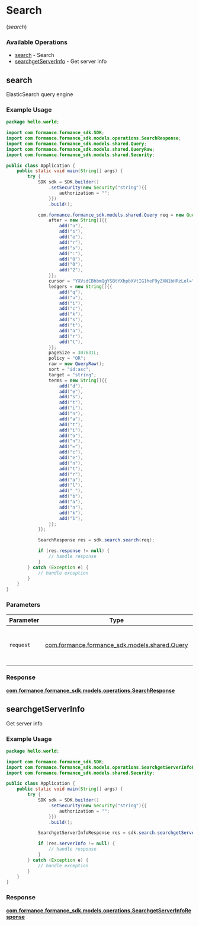 # Search
(*search*)

### Available Operations

* [search](#search) - Search
* [searchgetServerInfo](#searchgetserverinfo) - Get server info

## search

ElasticSearch query engine

### Example Usage

```java
package hello.world;

import com.formance.formance_sdk.SDK;
import com.formance.formance_sdk.models.operations.SearchResponse;
import com.formance.formance_sdk.models.shared.Query;
import com.formance.formance_sdk.models.shared.QueryRaw;
import com.formance.formance_sdk.models.shared.Security;

public class Application {
    public static void main(String[] args) {
        try {
            SDK sdk = SDK.builder()
                .setSecurity(new Security("string"){{
                    authorization = "";
                }})
                .build();

            com.formance.formance_sdk.models.shared.Query req = new Query(){{
                after = new String[]{{
                    add("u"),
                    add("s"),
                    add("e"),
                    add("r"),
                    add("s"),
                    add(":"),
                    add("0"),
                    add("0"),
                    add("2"),
                }};
                cursor = "YXVsdCBhbmQgYSBtYXhpbXVtIG1heF9yZXN1bHRzLol=";
                ledgers = new String[]{{
                    add("q"),
                    add("u"),
                    add("i"),
                    add("c"),
                    add("k"),
                    add("s"),
                    add("t"),
                    add("a"),
                    add("r"),
                    add("t"),
                }};
                pageSize = 307631L;
                policy = "OR";
                raw = new QueryRaw();
                sort = "id:asc";
                target = "string";
                terms = new String[]{{
                    add("d"),
                    add("e"),
                    add("s"),
                    add("t"),
                    add("i"),
                    add("n"),
                    add("a"),
                    add("t"),
                    add("i"),
                    add("o"),
                    add("n"),
                    add("="),
                    add("c"),
                    add("e"),
                    add("n"),
                    add("t"),
                    add("r"),
                    add("a"),
                    add("l"),
                    add("_"),
                    add("b"),
                    add("a"),
                    add("n"),
                    add("k"),
                    add("1"),
                }};
            }};            

            SearchResponse res = sdk.search.search(req);

            if (res.response != null) {
                // handle response
            }
        } catch (Exception e) {
            // handle exception
        }
    }
}
```

### Parameters

| Parameter                                                                     | Type                                                                          | Required                                                                      | Description                                                                   |
| ----------------------------------------------------------------------------- | ----------------------------------------------------------------------------- | ----------------------------------------------------------------------------- | ----------------------------------------------------------------------------- |
| `request`                                                                     | [com.formance.formance_sdk.models.shared.Query](../../models/shared/Query.md) | :heavy_check_mark:                                                            | The request object to use for the request.                                    |


### Response

**[com.formance.formance_sdk.models.operations.SearchResponse](../../models/operations/SearchResponse.md)**


## searchgetServerInfo

Get server info

### Example Usage

```java
package hello.world;

import com.formance.formance_sdk.SDK;
import com.formance.formance_sdk.models.operations.SearchgetServerInfoResponse;
import com.formance.formance_sdk.models.shared.Security;

public class Application {
    public static void main(String[] args) {
        try {
            SDK sdk = SDK.builder()
                .setSecurity(new Security("string"){{
                    authorization = "";
                }})
                .build();

            SearchgetServerInfoResponse res = sdk.search.searchgetServerInfo();

            if (res.serverInfo != null) {
                // handle response
            }
        } catch (Exception e) {
            // handle exception
        }
    }
}
```


### Response

**[com.formance.formance_sdk.models.operations.SearchgetServerInfoResponse](../../models/operations/SearchgetServerInfoResponse.md)**

